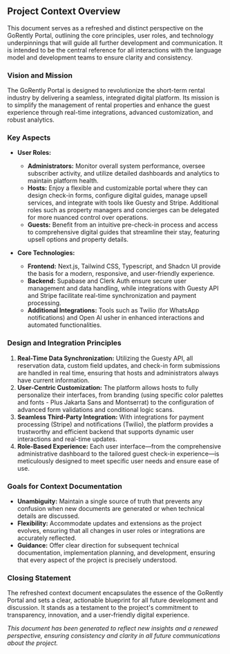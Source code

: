 ## Project Context Overview

This document serves as a refreshed and distinct perspective on the GoRently Portal, outlining the core principles, user roles, and technology underpinnings that will guide all further development and communication. It is intended to be the central reference for all interactions with the language model and development teams to ensure clarity and consistency.

### Vision and Mission

The GoRently Portal is designed to revolutionize the short-term rental industry by delivering a seamless, integrated digital platform. Its mission is to simplify the management of rental properties and enhance the guest experience through real-time integrations, advanced customization, and robust analytics.

### Key Aspects

*   **User Roles:**

    *   **Administrators:** Monitor overall system performance, oversee subscriber activity, and utilize detailed dashboards and analytics to maintain platform health.
    *   **Hosts:** Enjoy a flexible and customizable portal where they can design check-in forms, configure digital guides, manage upsell services, and integrate with tools like Guesty and Stripe. Additional roles such as property managers and concierges can be delegated for more nuanced control over operations.
    *   **Guests:** Benefit from an intuitive pre-check-in process and access to comprehensive digital guides that streamline their stay, featuring upsell options and property details.

*   **Core Technologies:**

    *   **Frontend:** Next.js, Tailwind CSS, Typescript, and Shadcn UI provide the basis for a modern, responsive, and user-friendly experience.
    *   **Backend:** Supabase and Clerk Auth ensure secure user management and data handling, while integrations with Guesty API and Stripe facilitate real-time synchronization and payment processing.
    *   **Additional Integrations:** Tools such as Twilio (for WhatsApp notifications) and Open AI usher in enhanced interactions and automated functionalities.

### Design and Integration Principles

1.  **Real-Time Data Synchronization:** Utilizing the Guesty API, all reservation data, custom field updates, and check-in form submissions are handled in real time, ensuring that hosts and administrators always have current information.
2.  **User-Centric Customization:** The platform allows hosts to fully personalize their interfaces, from branding (using specific color palettes and fonts - Plus Jakarta Sans and Montserrat) to the configuration of advanced form validations and conditional logic scans.
3.  **Seamless Third-Party Integration:** With integrations for payment processing (Stripe) and notifications (Twilio), the platform provides a trustworthy and efficient backend that supports dynamic user interactions and real-time updates.
4.  **Role-Based Experience:** Each user interface—from the comprehensive administrative dashboard to the tailored guest check-in experience—is meticulously designed to meet specific user needs and ensure ease of use.

### Goals for Context Documentation

*   **Unambiguity:** Maintain a single source of truth that prevents any confusion when new documents are generated or when technical details are discussed.
*   **Flexibility:** Accommodate updates and extensions as the project evolves, ensuring that all changes in user roles or integrations are accurately reflected.
*   **Guidance:** Offer clear direction for subsequent technical documentation, implementation planning, and development, ensuring that every aspect of the project is precisely understood.

### Closing Statement

The refreshed context document encapsulates the essence of the GoRently Portal and sets a clear, actionable blueprint for all future development and discussion. It stands as a testament to the project's commitment to transparency, innovation, and a user-friendly digital experience.

*This document has been generated to reflect new insights and a renewed perspective, ensuring consistency and clarity in all future communications about the project.*
